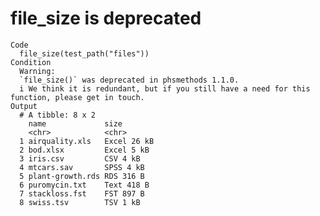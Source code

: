 # file_size is deprecated

    Code
      file_size(test_path("files"))
    Condition
      Warning:
      `file_size()` was deprecated in phsmethods 1.1.0.
      i We think it is redundant, but if you still have a need for this function, please get in touch.
    Output
      # A tibble: 8 x 2
        name             size       
        <chr>            <chr>      
      1 airquality.xls   Excel 26 kB
      2 bod.xlsx         Excel 5 kB 
      3 iris.csv         CSV 4 kB   
      4 mtcars.sav       SPSS 4 kB  
      5 plant-growth.rds RDS 316 B  
      6 puromycin.txt    Text 418 B 
      7 stackloss.fst    FST 897 B  
      8 swiss.tsv        TSV 1 kB   

